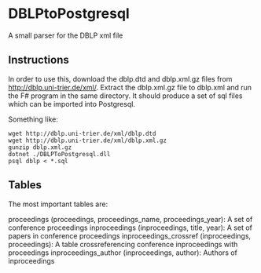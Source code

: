 # DBLPtoPostgresql
A small parser for the DBLP xml file

## Instructions
In order to use this, download the dblp.dtd and dblp.xml.gz files from http://dblp.uni-trier.de/xml/. Extract the dblp.xml.gz file to dblp.xml and run the F# program in the same directory. It should produce a set of sql files which can be imported into Postgresql. 

Something like:

```
wget http://dblp.uni-trier.de/xml/dblp.dtd
wget http://dblp.uni-trier.de/xml/dblp.xml.gz
gunzip dblp.xml.gz
dotnet ./DBLPToPostgresql.dll
psql dblp < *.sql
```

## Tables

The most important tables are:

proceedings (proceedings, proceedings_name, proceedings_year): A set of conference proceedings
inproceedings (inproceedings, title, year): A set of papers in conference proceedings
inproceedings_crossref (inproceedings, proceedings): A table crossreferencing conference inproceedings with proceedings
inproceedings_author (inproceedings, author): Authors of inproceedings

